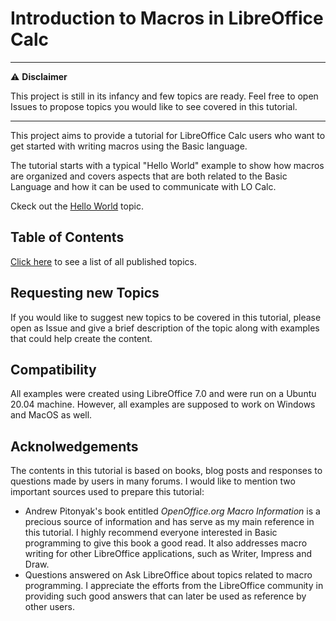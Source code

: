 # Introduction to Macros in LibreOffice Calc

---
:warning: **Disclaimer**

This project is still in its infancy and few topics are ready. Feel free to open Issues to propose topics you would like to see covered in this tutorial.

---

This project aims to provide a tutorial for LibreOffice Calc users who want to get started with writing macros using the Basic language.

The tutorial starts with a typical "Hello World" example to show how macros are organized and covers aspects that are both related to the Basic Language and how it can be used to communicate with LO Calc.

Ckeck out the [Hello World](./topics/Hello_World.md) topic.

## Table of Contents

[Click here](./Contents.md) to see a list of all published topics.

## Requesting new Topics

If you would like to suggest new topics to be covered in this tutorial, please open as Issue and give a brief description of the topic along with examples that could help create the content.

## Compatibility

All examples were created using LibreOffice 7.0 and were run on a Ubuntu 20.04 machine. However, all examples are supposed to work on Windows and MacOS as well.

## Acknolwedgements

The contents in this tutorial is based on books, blog posts and responses to questions made by users in many forums. I would like to mention two important sources used to prepare this tutorial:

- Andrew Pitonyak's book entitled *OpenOffice.org Macro Information* is a precious source of information and has serve as my main reference in this tutorial. I highly recommend everyone interested in Basic programming to give this book a good read. It also addresses macro writing for other LibreOffice applications, such as Writer, Impress and Draw.
- Questions answered on Ask LibreOffice about topics related to macro programming. I appreciate the efforts from the LibreOffice community in providing such good answers that can later be used as reference by other users.
